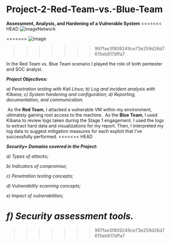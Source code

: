 # Project-2-Red-Team-vs.-Blue-Team
**Assessment, Analysis, and Hardening of a Vulnerable System**
<<<<<<< HEAD
![image](https://user-images.githubusercontent.com/69567386/110802908-a4dcef00-824c-11eb-9b65-ef33fa9c47b3.png)Network


=======
![image](https://user-images.githubusercontent.com/69567386/110802908-a4dcef00-824c-11eb-9b65-ef33fa9c47b3.png)
>>>>>>> 997fae3f809249ce73e259d26d7615eb817dffa7

In the Red Team vs. Blue Team scenario I played the role of both pentester and SOC analyst.

***Project Objectives:*** 

*a) Penetration testing with Kali Linux;*
*b) Log and incident analysis with Kibana;*
*c) System hardening and configuration;*
*d) Reporting, documentation, and communication.*

​	As the **Red Team**, I attacked a vulnerable VM within my environment, ultimately gaining root access to the machine. 
​	As the **Blue Team**, I used Kibana to review logs taken during the Stage 1 engagement. I used the logs to extract hard data and visualizations for my report. Then, I interpreted my log data to suggest mitigation measures for each exploit that I've successfully performed.
<<<<<<< HEAD

***Security+ Domains covered in the Project:***

*a) Types of attacks;*

*b) Indicators of compromise;*

*c) Penetration testing concepts;*

*d) Vulnerability scanning concepts;*

*e) Impact of vulnerabilities;*

*f) Security assessment tools.*
=======
>>>>>>> 997fae3f809249ce73e259d26d7615eb817dffa7
